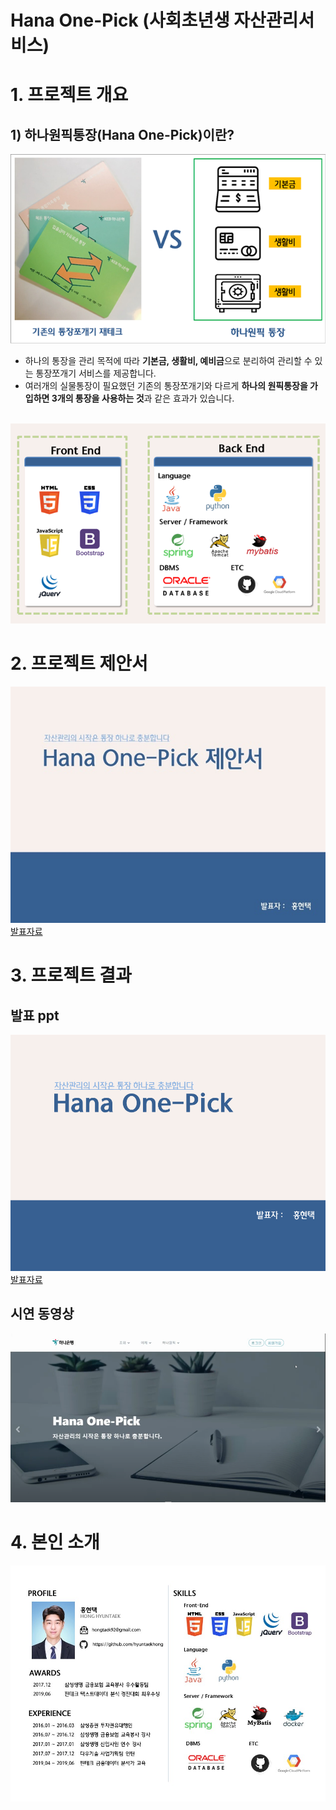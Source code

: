 # Hana One-Pick (사회초년생 자산관리서비스)


# 1. 프로젝트 개요

   ## 1) 하나원픽통장(Hana One-Pick)이란?
   <center><img src="/project_intro.png" style="max-width:100%;"/><br></center>
      
   - 하나의 통장을 관리 목적에 따라 <strong>__기본금, 생활비, 예비금__</strong></u>으로 분리하여 관리할 수 있는 통장쪼개기 서비스를 제공합니다.
   - 여러개의 실물통장이 필요했던 기존의 통장쪼개기와 다르게 <strong>__하나의 원픽통장을 가입하면 3개의 통장을 사용하는 것__</strong>과 같은 효과가 있습니다.
   
   <br>
   <img src="/architecture_v2.png" style="max-width:100%;">

# 2. 프로젝트 제안서

   <a target="_blank" rel="noopener noreferrer" href="/FinalProject_proposal.pdf">
      <img src="/FinalProject_proposal_v1.0.jpg" style="max-width:100%;"></a><br>
  <a href="/FinalProject_proposa.pdf">발표자료</a>
 

# 3. 프로젝트 결과


## 발표 ppt 
   <a target="_blank" rel="noopener noreferrer" href="/Final_Project_onepick.pdf">
      <img src="/Final_Project_onepick.png" style="max-width:100%;"></a><br>
  <a href="/Final_Project_onepic.pdf">발표자료</a>
 

## 시연 동영상 

<a target="_blank" rel="noopener noreferrer" href="https://www.youtube.com/embed/B1jyajp74QU">
<img src="/youtube_image.png" style="max-width:100%;">
</a><br>


# 4. 본인 소개

<a target="_blank" rel="noopener noreferrer" href="https://hyuntaekhong.github.io/">
<img src="/profile.jpg" style="width: 640px;">
</a><br>

   
 
